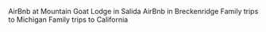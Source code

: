 AirBnb at Mountain Goat Lodge in Salida
AirBnb in Breckenridge
Family trips to Michigan
Family trips to California
